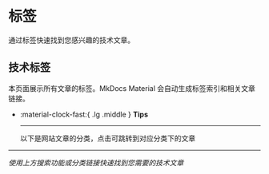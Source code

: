 ﻿# 标签

通过标签快速找到您感兴趣的技术文章。

## 技术标签

本页面展示所有文章的标签。MkDocs Material 会自动生成标签索引和相关文章链接。
<!-- # Tags -->

<div class="grid cards" markdown>

-   :material-clock-fast:{ .lg .middle } __Tips__

    ---

    以下是网站文章的分类，点击可跳转到对应分类下的文章

</div>

<!-- material/tags -->
---

*使用上方搜索功能或分类链接快速找到您需要的技术文章*
